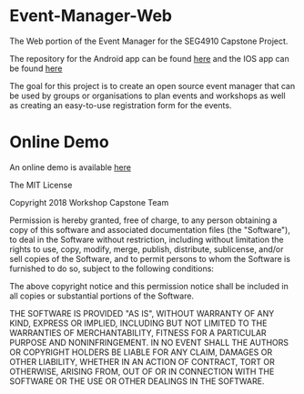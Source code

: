 # Event-Manager-Web
The Web portion of the Event Manager for the SEG4910 Capstone Project.

The repository for the Android app can be found <a href="https://github.com/AlexandreStelzig/Event-Manager-Android">here</a> and the IOS app can be found <a href="https://github.com/AlexandreStelzig/Event-Manager-iOS">here</a>

The goal for this project is to create an open source event manager that can be used by groups or organisations to plan events and 
workshops as well as creating an easy-to-use registration form for the events.

# Online Demo
An online demo is available <a href="http://workshop-manager.s3-website.ca-central-1.amazonaws.com">here</a>


The MIT License

Copyright 2018 Workshop Capstone Team

Permission is hereby granted, free of charge, to any person obtaining a copy of this software and associated documentation files (the "Software"), to deal in the Software without restriction, including without limitation the rights to use, copy, modify, merge, publish, distribute, sublicense, and/or sell copies of the Software, and to permit persons to whom the Software is furnished to do so, subject to the following conditions:

The above copyright notice and this permission notice shall be included in all copies or substantial portions of the Software.

THE SOFTWARE IS PROVIDED "AS IS", WITHOUT WARRANTY OF ANY KIND, EXPRESS OR IMPLIED, INCLUDING BUT NOT LIMITED TO THE WARRANTIES OF MERCHANTABILITY, FITNESS FOR A PARTICULAR PURPOSE AND NONINFRINGEMENT. IN NO EVENT SHALL THE AUTHORS OR COPYRIGHT HOLDERS BE LIABLE FOR ANY CLAIM, DAMAGES OR OTHER LIABILITY, WHETHER IN AN ACTION OF CONTRACT, TORT OR OTHERWISE, ARISING FROM, OUT OF OR IN CONNECTION WITH THE SOFTWARE OR THE USE OR OTHER DEALINGS IN THE SOFTWARE.
